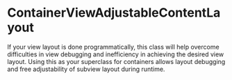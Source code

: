 # ContainerViewAdjustableContentLayout
If your view layout is done programmatically, this class will help overcome difficulties in view debugging and inefficiency in achieving the desired view layout. Using this as your superclass for containers allows layout debugging and free adjustability of subview layout during runtime.
